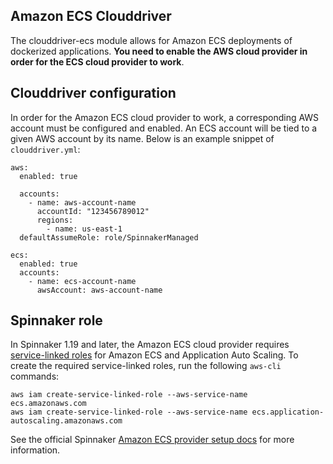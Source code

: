 ## Amazon ECS Clouddriver

The clouddriver-ecs module allows for Amazon ECS deployments of dockerized applications.  **You need to enable the AWS cloud provider in order for the ECS cloud provider to work**.

## Clouddriver configuration

In order for the Amazon ECS cloud provider to work, a corresponding AWS account must be configured and enabled. An ECS account will be tied to a given AWS account by its name. Below is an example snippet of `clouddriver.yml`:

```
aws:
  enabled: true

  accounts:
    - name: aws-account-name
      accountId: "123456789012"
      regions:
        - name: us-east-1
  defaultAssumeRole: role/SpinnakerManaged

ecs:
  enabled: true
  accounts:
    - name: ecs-account-name
      awsAccount: aws-account-name
```


## Spinnaker role

In Spinnaker 1.19 and later, the Amazon ECS cloud provider requires [service-linked roles](https://docs.aws.amazon.com/AmazonECS/latest/userguide/using-service-linked-roles.html) for Amazon ECS and Application Auto Scaling. To create the required service-linked roles, run the following `aws-cli` commands:

```
aws iam create-service-linked-role --aws-service-name ecs.amazonaws.com
aws iam create-service-linked-role --aws-service-name ecs.application-autoscaling.amazonaws.com
```

See the official Spinnaker [Amazon ECS provider setup docs](https://spinnaker.io/setup/install/providers/aws/aws-ecs/#service-linked-iam-roles) for more information.
